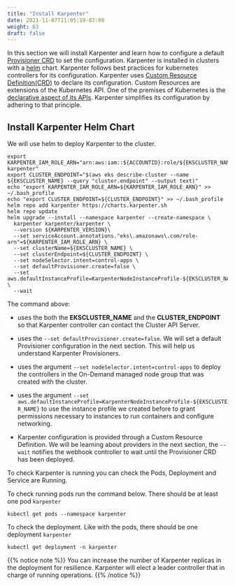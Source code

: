 ```yaml
---
title: "Install Karpenter"
date: 2021-11-07T11:05:19-07:00
weight: 83
draft: false
---
```


In this section we will install Karpenter and learn how to configure a default [Provisioner CRD](https://karpenter.sh/docs/provisioner-crd/) to set the configuration. Karpenter is installed in clusters with a [helm](https://helm.sh/) chart. Karpenter follows best practices for kubernetes controllers for its configuration. Karpenter uses [Custom Resource Definition(CRD)](https://kubernetes.io/docs/concepts/extend-kubernetes/api-extension/custom-resources/) to declare its configuration. Custom Resources are extensions of the Kubernetes API. One of the premises of Kubernetes is the [declarative aspect of its APIs](https://kubernetes.io/docs/concepts/overview/kubernetes-api/). Karpenter simplifies its configuration by adhering to that principle.

## Install Karpenter Helm Chart

We will use helm to deploy Karpenter to the cluster. 

```
export KARPENTER_IAM_ROLE_ARN="arn:aws:iam::${ACCOUNTID}:role/${EKSCLUSTER_NAME}-karpenter"
export CLUSTER_ENDPOINT="$(aws eks describe-cluster --name ${EKSCLUSTER_NAME} --query "cluster.endpoint" --output text)"
echo "export KARPENTER_IAM_ROLE_ARN=${KARPENTER_IAM_ROLE_ARN}" >> ~/.bash_profile
echo "export CLUSTER_ENDPOINT=${CLUSTER_ENDPOINT}" >> ~/.bash_profile
helm repo add karpenter https://charts.karpenter.sh
helm repo update
helm upgrade --install --namespace karpenter --create-namespace \
  karpenter karpenter/karpenter \
  --version ${KARPENTER_VERSION}\
  --set serviceAccount.annotations."eks\.amazonaws\.com/role-arn"=${KARPENTER_IAM_ROLE_ARN} \
  --set clusterName=${EKSCLUSTER_NAME} \
  --set clusterEndpoint=${CLUSTER_ENDPOINT} \
  --set nodeSelector.intent=control-apps \
  --set defaultProvisioner.create=false \
  --set aws.defaultInstanceProfile=KarpenterNodeInstanceProfile-${EKSCLUSTER_NAME} \
  --wait
```

The command above:

* uses the both the **EKSCLUSTER_NAME** and the **CLUSTER_ENDPOINT** so that Karpenter controller can contact the Cluster API Server.

* uses the `--set defaultProvisioner.create=false`. We will set a default Provisioner configuration in the next section. This will help us understand Karpenter Provisioners.

* uses the argument `--set nodeSelector.intent=control-apps` to deploy the controllers in the On-Demand managed node group that was created with the cluster.

* uses the argument `--set aws.defaultInstanceProfile=KarpenterNodeInstanceProfile-${EKSCLUSTER_NAME}` to use the instance profile we created before to grant permissions necessary to instances to run containers and configure networking.

* Karpenter configuration is provided through a Custom Resource Definition. We will be learning about providers in the next section, the `--wait` notifies the webhook controller to wait until the Provisioner CRD has been deployed.

To check Karpenter is running you can check the Pods, Deployment and Service are Running.

To check running pods run the command below. There should be at least one pod `karpenter`
```
kubectl get pods --namespace karpenter
```

To check the deployment. Like with the pods, there should be one deployment  `karpenter`
```
kubectl get deployment -n karpenter
```

{{% notice note %}}
You can increase the number of Karpenter replicas in the deployment for resilience. Karpenter will elect a leader controller that in charge of running operations.
{{% /notice %}}


